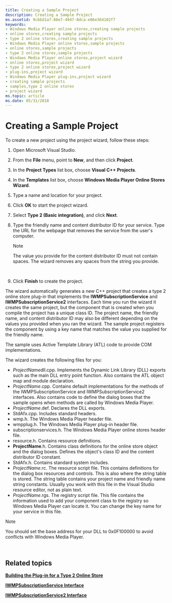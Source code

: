 ```yaml
---
title: Creating a Sample Project
description: Creating a Sample Project
ms.assetid: 9cbbd1a7-88e7-4947-8dca-e06e364102f7
keywords:
- Windows Media Player online stores,creating sample projects
- online stores,creating sample projects
- type 2 online stores,creating sample projects
- Windows Media Player online stores,sample projects
- online stores,sample projects
- type 2 online stores,sample projects
- Windows Media Player online stores,project wizard
- online stores,project wizard
- type 2 online stores,project wizard
- plug-ins,project wizard
- Windows Media Player plug-ins,project wizard
- creating sample projects
- samples,type 2 online stores
- project wizard
ms.topic: article
ms.date: 05/31/2018
---
```


# Creating a Sample Project

To create a new project using the project wizard, follow these steps:

1.  Open Microsoft Visual Studio.
2.  From the **File** menu, point to **New**, and then click **Project**.
3.  In the **Project Types** list box, choose **Visual C++ Projects**.
4.  In the **Templates** list box, choose **Windows Media Player Online Stores Wizard**.
5.  Type a name and location for your project.
6.  Click **OK** to start the project wizard.
7.  Select **Type 2 (Basic integration)**, and click **Next**.
8.  Type the friendly name and content distributor ID for your service. Type the URL for the webpage that removes the service from the user's computer.
    > [!Note]  
    > The value you provide for the content distributor ID must not contain spaces. The wizard removes any spaces from the string you provide.

     

9.  Click **Finish** to create the project.

The wizard automatically generates a new C++ project that creates a type 2 online store plug-in that implements the **IWMPSubscriptionService** and **IWMPSubscriptionService2** interfaces. Each time you run the wizard it creates the same project, but the component that is created when you compile the project has a unique class ID. The project name, the friendly name, and content distributor ID may also be different depending on the values you provided when you ran the wizard. The sample project registers the component by using a key name that matches the value you supplied for the friendly name.

The sample uses Active Template Library (ATL) code to provide COM implementations.

The wizard creates the following files for you:

-   *ProjectName*dll.cpp. Implements the Dynamic Link Library (DLL) exports such as the main DLL entry point function. Also contains the ATL object map and module declaration.
-   *ProjectName*.cpp. Contains default implementations for the methods of the IWMPSubscriptionService and IWMPSubscriptionService2 interfaces. Also contains code to define the dialog boxes that the sample opens when methods are called by Windows Media Player.
-   *ProjectName*.def. Declares the DLL exports.
-   StdAfx.cpp. Includes standard headers.
-   wmp.h. The Windows Media Player header file.
-   wmpplug.h. The Windows Media Player plug-in header file.
-   subscriptionservices.h. The Windows Media Player online stores header file.
-   resource.h. Contains resource definitions.
-   **ProjectName**.h. Contains class definitions for the online store object and the dialog boxes. Defines the object's class ID and the content distributor ID constant.
-   StdAfx.h. Contains standard system includes.
-   *ProjectName*.rc. The resource script file. This contains definitions for the dialog box resources and controls. This is also where the string table is stored. The string table contains your project name and friendly name string constants. Usually you work with this file in the Visual Studio resource editor, not as plain text.
-   *ProjectName*.rgs. The registry script file. This file contains the information used to add your component class to the registry so Windows Media Player can locate it. You can change the key name for your service in this file.

> [!Note]  
> You should set the base address for your DLL to 0x0F100000 to avoid conflicts with Windows Media Player.

 

## Related topics

<dl> <dt>

[**Building the Plug-in for a Type 2 Online Store**](building-the-plug-in-for-a-type-2-online-store.md)
</dt> <dt>

[**IWMPSubscriptionService Interface**](/previous-versions/windows/desktop/api/subscriptionservices/nn-subscriptionservices-iwmpsubscriptionservice)
</dt> <dt>

[**IWMPSubscriptionService2 Interface**](/previous-versions/previous-versions/windows/desktop/api/subscriptionservices/nn-subscriptionservices-iwmpsubscriptionservice2)
</dt> </dl>

 

 




